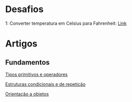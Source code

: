 # Desafios

1: Converter temperatura em Celsius para Fahrenheit: [Link](https://github.com/sabrinabm94/java/blob/master/dio/challenges/CelsiusToFahrenheit.java)

# Artigos

## Fundamentos

[Tipos primitivos e operadores](https://web.dio.me/articles/fundamentos-do-java-tipos-primitivos-e-operadores-23477d0c710a)

[Estruturas condicionais e de repetição](https://web.dio.me/articles/fundamentos-do-java-estruturas-condicionais-e-de-repeticao-em-java-24ce1b67b926)

[Orientação a objetos](https://web.dio.me/articles/fundamentos-do-java-orientacao-a-objetos-6334f797e30a)
